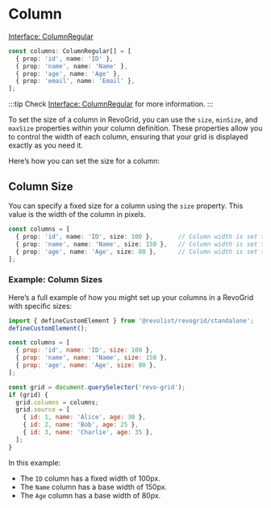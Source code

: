 # Column
[<Badge type="tip">Interface: ColumnRegular</Badge>](../types/Interface.ColumnRegular)

<!--@include: ../parts/column.md-->

```typescript
const columns: ColumnRegular[] = [
  { prop: 'id', name: 'ID' },
  { prop: 'name', name: 'Name' },
  { prop: 'age', name: 'Age' },
  { prop: 'email', name: 'Email' },
];
```

:::tip
Check [Interface: ColumnRegular](../types/Interface.ColumnRegular) for more information.
:::

To set the size of a column in RevoGrid, you can use the `size`, `minSize`, and `maxSize` properties within your column definition. These properties allow you to control the width of each column, ensuring that your grid is displayed exactly as you need it.

Here’s how you can set the size for a column:

## Column Size

You can specify a fixed size for a column using the `size` property. This value is the width of the column in pixels.

```typescript
const columns = [
  { prop: 'id', name: 'ID', size: 100 },       // Column width is set to 100px
  { prop: 'name', name: 'Name', size: 150 },   // Column width is set to 150px
  { prop: 'age', name: 'Age', size: 80 },      // Column width is set to 80px
];
```

### Example: Column Sizes

Here’s a full example of how you might set up your columns in a RevoGrid with specific sizes:

```javascript
import { defineCustomElement } from '@revolist/revogrid/standalone';
defineCustomElement();

const columns = [
  { prop: 'id', name: 'ID', size: 100 },
  { prop: 'name', name: 'Name', size: 150 },
  { prop: 'age', name: 'Age', size: 80 },
];

const grid = document.querySelector('revo-grid');
if (grid) {
  grid.columns = columns;
  grid.source = [
    { id: 1, name: 'Alice', age: 30 },
    { id: 2, name: 'Bob', age: 25 },
    { id: 3, name: 'Charlie', age: 35 },
  ];
}
```

In this example:

- The `ID` column has a fixed width of 100px.
- The `Name` column has a base width of 150px.
- The `Age` column has a base width of 80px.


